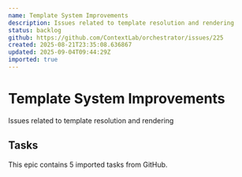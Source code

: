 ```yaml
---
name: Template System Improvements
description: Issues related to template resolution and rendering
status: backlog
github: https://github.com/ContextLab/orchestrator/issues/225
created: 2025-08-21T23:35:08.636867
updated: 2025-09-04T09:44:29Z
imported: true
---
```


# Template System Improvements

Issues related to template resolution and rendering

## Tasks

This epic contains 5 imported tasks from GitHub.
